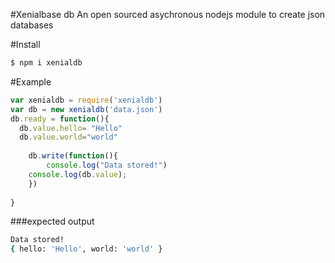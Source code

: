 #Xenialbase db
An open sourced asychronous nodejs module to create json databases


#Install 
```sh
$ npm i xenialdb
```
#Example
```js
var xenialdb = require('xenialdb')
var db = new xenialdb('data.json')
db.ready = function(){
  db.value.hello= "Hello"
  db.value.world="world"
  
	db.write(function(){
		console.log("Data stored!")
    console.log(db.value);
	})
	
}

```
###expected output
```sh
Data stored!
{ hello: 'Hello', world: 'world' }
```
